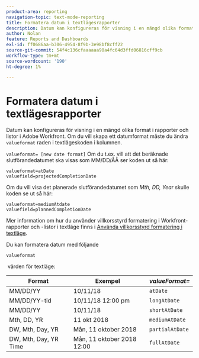 ```yaml
---
product-area: reporting
navigation-topic: text-mode-reporting
title: Formatera datum i textlägesrapporter
description: Datum kan konfigureras för visning i en mängd olika format i rapporter och listor i Adobe Workfront. Om du vill skapa ett datumformat måste du ändra värdeformatraden för textlägeskoden i kolumnen.
author: Nolan
feature: Reports and Dashboards
exl-id: ff0686aa-b306-4954-8f9b-3e98bf8cff22
source-git-commit: 54f4c136cfaaaaaa90a4fc64d3ffd06816cff9cb
workflow-type: tm+mt
source-wordcount: '190'
ht-degree: 1%

---
```


# Formatera datum i textlägesrapporter

Datum kan konfigureras för visning i en mängd olika format i rapporter och listor i Adobe Workfront. Om du vill skapa ett datumformat måste du ändra `valueformat` raden i textlägeskoden i kolumnen.

`valueformat= [new date format]` Om du t.ex. vill att det beräknade slutförandedatumet ska visas som MM/DD/ÅÅ ser koden ut så här:

```
valueformat=atDate
valuefield=projectedCompletionDate
```

Om du vill visa det planerade slutförandedatumet som *Mth, DD, Year* skulle koden se ut så här:

```
valueformat=mediumAtdate
valuefield=plannedCompletionDate
```

Mer information om hur du använder villkorsstyrd formatering i Workfront-rapporter och -listor i textläge finns i [Använda villkorsstyrd formatering i textläge](../../../reports-and-dashboards/reports/text-mode/use-conditional-formatting-text-mode.md).

Du kan formatera datum med följande

```
valueformat
```

 värden för textläge:

| **Format** | Exempel  | ***valueFormat=*** |
|---|---|---|
| MM/DD/YY | 10/11/18 | `atDate` |
| MM/DD/YY-tid | 10/11/18 12:00 pm | `longAtDate` |
| MM/DD/YY | 10/11/18 | `shortAtDate` |
| Mth, DD, YR | 11 okt 2018 | `mediumAtDate` |
| DW, Mth, Day, YR | Mån, 11 oktober 2018 | `partialAtDate` |
| DW, Mth, Day, YR Time | Mån, 11 oktober 2018 12:00 | `fullAtDate` |
